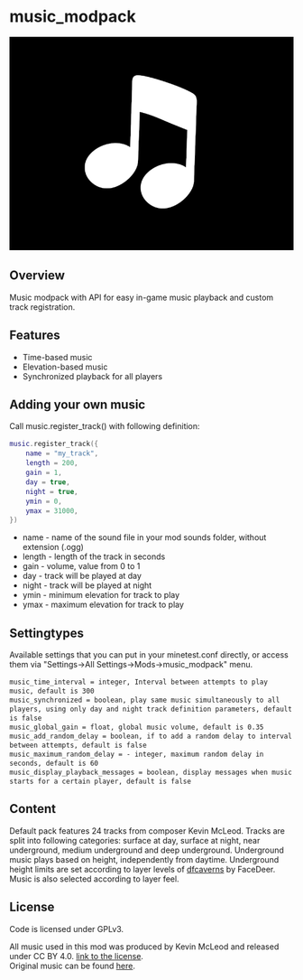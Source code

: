 # music_modpack

![Screenshot](screenshot.png)

## Overview
Music modpack with API for easy in-game music playback and custom track registration.

## Features

- Time-based music
- Elevation-based music
- Synchronized playback for all players

## Adding your own music
Call music.register_track() with following definition:

```Lua
music.register_track({
    name = "my_track",
    length = 200,
    gain = 1,
    day = true,
    night = true,
    ymin = 0,
    ymax = 31000,
})
```

- name - name of the sound file in your mod sounds folder, without extension (.ogg)
- length - length of the track in seconds
- gain - volume, value from 0 to 1
- day - track will be played at day
- night - track will be played at night
- ymin - minimum elevation for track to play
- ymax - maximum elevation for track to play

## Settingtypes
Available settings that you can put in your minetest.conf directly, or access them via "Settings->All Settings->Mods->music_modpack" menu.

```
music_time_interval = integer, Interval between attempts to play music, default is 300
music_synchronized = boolean, play same music simultaneously to all players, using only day and night track definition parameters, default is false
music_global_gain = float, global music volume, default is 0.35
music_add_random_delay = boolean, if to add a random delay to interval between attempts, default is false
music_maximum_random_delay = - integer, maximum random delay in seconds, default is 60
music_display_playback_messages = boolean, display messages when music starts for a certain player, default is false
```

## Content
Default pack features 24 tracks from composer Kevin McLeod. Tracks are split into following categories: surface at  day, surface at night, near underground, medium underground and deep underground. Underground music plays based on height, independently from daytime. Underground height limits are set according to layer levels of [dfcaverns](https://github.com/FaceDeer/dfcaverns/) by FaceDeer. Music is also selected according to layer feel.

## License

Code is licensed under GPLv3.  

All music used in this mod was produced by Kevin McLeod and released under CC BY 4.0. [link to the license](https://creativecommons.org/licenses/by/4.0/).  
Original music can be found [here](https://incompetech.com/music/royalty-free/music.html).